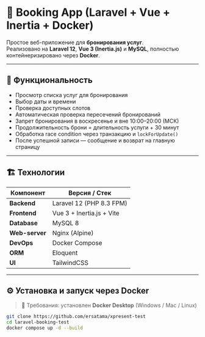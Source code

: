 # 🚀 Booking App (Laravel + Vue + Inertia + Docker)

Простое веб-приложение для **бронирования услуг**.  
Реализовано на **Laravel 12**, **Vue 3 (Inertia.js)** и **MySQL**, полностью контейнеризировано через **Docker**.

---

## 🧩 Функциональность

- Просмотр списка услуг для бронирования
- Выбор даты и времени
- Проверка доступных слотов
- Автоматическая проверка пересечений бронирований
- Запрет бронирования в воскресенье и вне 10:00–20:00 (МСК)
- Продолжительность брони = длительность услуги + 30 минут
- Обработка race condition через транзакцию и `lockForUpdate()`
- После успешной записи — сообщение и возврат на главную страницу

---

## 🏗️ Технологии

| Компонент | Версия / Стек |
|------------|---------------|
| **Backend** | Laravel 12 (PHP 8.3 FPM) |
| **Frontend** | Vue 3 + Inertia.js + Vite |
| **Database** | MySQL 8 |
| **Web-server** | Nginx (Alpine) |
| **DevOps** | Docker Compose |
| **ORM** | Eloquent |
| **UI** | TailwindCSS |

---

## ⚙️ Установка и запуск через Docker

> 🔧 Требования: установлен **Docker Desktop** (Windows / Mac / Linux)

```bash
git clone https://github.com/ersatama/xpresent-test
cd laravel-booking-test
docker compose up -d --build
